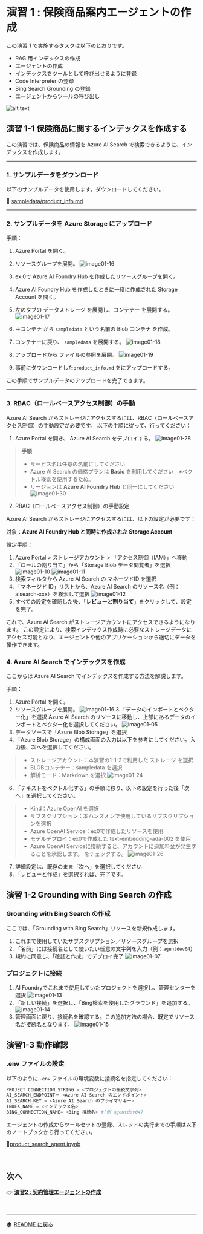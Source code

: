 # 演習 1 : 保険商品案内エージェントの作成

この演習 1 で実施するタスクは以下のとおりです。
- RAG 用インデックスの作成
- エージェントの作成
- インデックスをツールとして呼び出せるように登録
- Code Interpreter の登録
- Bing Search Grounding の登録
- エージェントからツールの呼び出し

![alt text](../images/image11.png)


## 演習 1-1 保険商品に関するインデックスを作成する
この演習では、保険商品の情報を Azure AI Search で検索できるように、インデックスを作成します。

---
### 1. サンプルデータをダウンロード

以下のサンプルデータを使用します。ダウンロードしてください。：

📄 [sampledata/product_info.md](../sampledata/product_info.md)

---

### 2. サンプルデータを Azure Storage にアップロード

手順：

1. Azure Portal を開く。
2. リソースグループを展開。
   ![image01-16](../images/image01-16.png)
   
3. ex.0で Azure AI Foundry Hub を作成したリソースグループを開く。
4. Azure AI Foundry Hub を作成したときに一緒に作成された Storage Account を開く。
5. 左のタブの データストレージ を展開し、コンテナー を展開する。
   ![image01-17](../images/image01-17.png)
   
6. ＋コンテナ から `sampledata` という名前の Blob コンテナ を作成。
7. コンテナーに戻り、 `sampledata` を展開する。
   ![image01-18](../images/image01-18.png)
   
8. アップロードから ファイルの参照を展開。
   ![image01-19](../images/image01-19.png)
   
9. 事前にダウンロードした`product_info.md` をにアップロードする。

この手順でサンプルデータのアップロードを完了できます。

---

### 3.  RBAC（ロールベースアクセス制御）の手動
Azure AI Search からストレージにアクセスするには、RBAC（ロールベースアクセス制御）の手動設定が必要です。
以下の手順に従って、行ってください：

1. Azure Portal を開き、 Azure AI Search をデプロイする。
   ![image01-28](../images/image01-28.png)
   
> **手順**
> - サービス名は任意の名前にしてください
> - Azure AI Search の価格プランは **Basic** を利用してください　※ベクトル検索を使用するため。
> - リージョンは **Azure AI Foundry Hub** と同一にしてください
   ![image01-30](../images/image01-30.png)
   
2. RBAC（ロールベースアクセス制御）の手動設定

Azure AI Search からストレージにアクセスするには、以下の設定が必要です：

対象：**Azure AI Foundry Hub と同時に作成された Storage Account**

設定手順：  
1. Azure Portal > ストレージアカウント > 「アクセス制御（IAM）」へ移動
2. 「ロールの割り当て」から「Storage Blob データ閲覧者」を選択
   ![image01-10](../images/image01-10.png)
   ![image01-11](../images/image01-11.png)
3. 検索フィルタから Azure AI Search の マネージドID を選択
4. 「マネージド ID」リストから、Azure AI Search のリソース名（例：aisearch-xxx）を検索して選択
   ![image01-12](../images/image01-12.png)
5. すべての設定を確認した後、「**レビューと割り当て**」をクリックして、設定を完了。

これで、Azure AI Search がストレージアカウントにアクセスできるようになります。
この設定により、検索インデックス作成時に必要なストレージデータにアクセス可能となり、エージェントや他のアプリケーションから適切にデータを操作できます。 


### 4. Azure AI Search でインデックスを作成

ここからは Azure AI Search でインデックスを作成する方法を解説します。

手順：
1. Azure Portal を開く。
2. リソースグループを展開。
   ![image01-16](../images/image01-16.png)
3.「データのインポートとベクター化」を選択
   Azure AI Search のリソースに移動し、上部にあるデータのインポートとベクター化を選択してください。
   ![image01-05](../images/image01-05.png)
4. データソースで「Azure Blob Storage」を選択
5. 「Azure Blob Storage」の構成画面の入力は以下を参考にしてください。入力後、次へを選択してください。
> - ストレージアカウント：本演習の1-1-2で利用した ストレージ を選択
> - BLOBコンテナー：sampledata を選択
> - 解析モード：Markdown を選択
   ![image01-24](../images/image01-24.png)

6. 「テキストをベクトル化する」の手順に移り、以下の設定を行った後「次へ」を選択してください。
> - Kind：Azure OpenAI を選択
> - サブスクリプション：本ハンズオンで使用しているサブスクリプションを選択
> - Azure OpenAI Service：ex0で作成したリソースを使用
> - モデルデプロイ：ex0で作成した text-embedding-ada-002 を使用
> - Azure OpenAI Serviceに接続すると、アカウントに追加料金が発生することを承認します。 をチェックする。
   ![image01-26](../images/image01-26.png)
   
7. 詳細設定は、既存のまま「次へ」を選択してください
8. 「レビューと作成」を選択すれば、完了です。


## 演習 1-2 Grounding with Bing Search の作成  

### Grounding with Bing Search の作成

ここでは、「Grounding with Bing Search」リソースを新規作成します。
1. これまで使用していたサブスクリプション／リソースグループを選択
2. 「名前」には接続名として使いたい任意の文字列を入力（例：`agentdev04`）
3. 規約に同意し、「確認と作成」でデプロイ完了
![image01-07](../images/image01-07.png)

### プロジェクトに接続
1. AI Foundryでこれまで使用していたプロジェクトを選択し、管理センターを選択
![image01-13](../images/image01-13.png)
2. 「新しい接続」を選択し、「Bing検索を使用したグラウンド」を追加する。
![image01-14](../images/image01-14.png)
3. 管理画面に戻り、接続名を確認する。この追加方法の場合、既定でリソース名が接続名となります。
![image01-15](../images/image01-15.png)

 
## 演習1-3  動作確認

### .env ファイルの設定

以下のように `.env` ファイルの環境変数に接続名を指定してください：
```python
PROJECT_CONNECTION_STRING = <プロジェクトの接続文字列>
AI_SEARCH_ENDPOINT＝ <Azure AI Search のエンドポイント>
AI_SEARCH_KEY = <Azure AI Search のプライマリキー>
INDEX_NAME = <インデックス名>
BING_CONNECTION_NAME= <Bing 接続名> #(例 agentdev04) 
```

エージェントの作成からツールセットの登録、スレッドの実行までの手順は以下のノートブックから行ってください。

📄[product_search_agent.ipynb](../single-agent/product_search_agent.ipynb)


<br>

## 次へ

👉 [**演習2 : 契約管理エージェントの作成**](ex2.md) 

<br>

<hr>

🏚️ [README に戻る](README.md)
